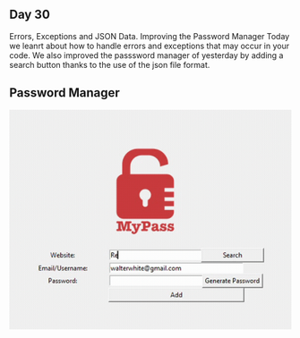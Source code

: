 ## Day 30

Errors, Exceptions and JSON Data. Improving the Password Manager
Today we leanrt about how to handle errors and exceptions that may occur in your code.
We also improved the passsword manager of yesterday by adding a search button thanks to the use of the json file format.

## Password Manager

![Password Manager](password_manager.gif)
